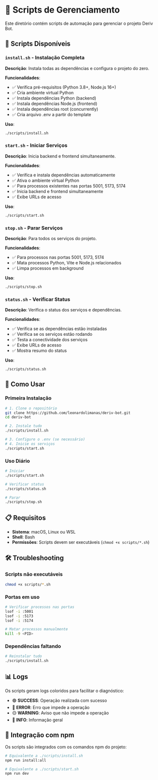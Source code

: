 # 📁 Scripts de Gerenciamento

Este diretório contém scripts de automação para gerenciar o projeto Deriv Bot.

## 🚀 Scripts Disponíveis

### `install.sh` - Instalação Completa
**Descrição**: Instala todas as dependências e configura o projeto do zero.

**Funcionalidades**:
- ✅ Verifica pré-requisitos (Python 3.8+, Node.js 16+)
- ✅ Cria ambiente virtual Python
- ✅ Instala dependências Python (backend)
- ✅ Instala dependências Node.js (frontend)
- ✅ Instala dependências root (concurrently)
- ✅ Cria arquivo .env a partir do template

**Uso**:
```bash
./scripts/install.sh
```

### `start.sh` - Iniciar Serviços
**Descrição**: Inicia backend e frontend simultaneamente.

**Funcionalidades**:
- ✅ Verifica e instala dependências automaticamente
- ✅ Ativa o ambiente virtual Python
- ✅ Para processos existentes nas portas 5001, 5173, 5174
- ✅ Inicia backend e frontend simultaneamente
- ✅ Exibe URLs de acesso

**Uso**:
```bash
./scripts/start.sh
```

### `stop.sh` - Parar Serviços
**Descrição**: Para todos os serviços do projeto.

**Funcionalidades**:
- ✅ Para processos nas portas 5001, 5173, 5174
- ✅ Mata processos Python, Vite e Node.js relacionados
- ✅ Limpa processos em background

**Uso**:
```bash
./scripts/stop.sh
```

### `status.sh` - Verificar Status
**Descrição**: Verifica o status dos serviços e dependências.

**Funcionalidades**:
- ✅ Verifica se as dependências estão instaladas
- ✅ Verifica se os serviços estão rodando
- ✅ Testa a conectividade dos serviços
- ✅ Exibe URLs de acesso
- ✅ Mostra resumo do status

**Uso**:
```bash
./scripts/status.sh
```

## 🔧 Como Usar

### Primeira Instalação
```bash
# 1. Clone o repositório
git clone https://github.com/leonardolimanas/deriv-bot.git
cd deriv-bot

# 2. Instale tudo
./scripts/install.sh

# 3. Configure o .env (se necessário)
# 4. Inicie os serviços
./scripts/start.sh
```

### Uso Diário
```bash
# Iniciar
./scripts/start.sh

# Verificar status
./scripts/status.sh

# Parar
./scripts/stop.sh
```

## 📋 Requisitos

- **Sistema**: macOS, Linux ou WSL
- **Shell**: Bash
- **Permissões**: Scripts devem ser executáveis (`chmod +x scripts/*.sh`)

## 🛠️ Troubleshooting

### Scripts não executáveis
```bash
chmod +x scripts/*.sh
```

### Portas em uso
```bash
# Verificar processos nas portas
lsof -i :5001
lsof -i :5173
lsof -i :5174

# Matar processos manualmente
kill -9 <PID>
```

### Dependências faltando
```bash
# Reinstalar tudo
./scripts/install.sh
```

## 📊 Logs

Os scripts geram logs coloridos para facilitar o diagnóstico:

- 🟢 **SUCCESS**: Operação realizada com sucesso
- 🔴 **ERROR**: Erro que impede a operação
- 🟡 **WARNING**: Aviso que não impede a operação
- 🔵 **INFO**: Informação geral

## 🔄 Integração com npm

Os scripts são integrados com os comandos npm do projeto:

```bash
# Equivalente a ./scripts/install.sh
npm run install:all

# Equivalente a ./scripts/start.sh
npm run dev
```

